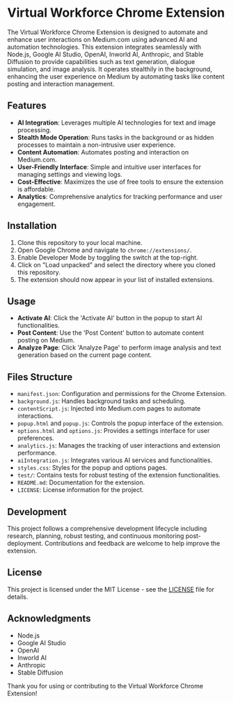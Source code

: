 # Virtual Workforce Chrome Extension

The Virtual Workforce Chrome Extension is designed to automate and enhance user interactions on Medium.com using advanced AI and automation technologies. This extension integrates seamlessly with Node.js, Google AI Studio, OpenAI, Inworld AI, Anthropic, and Stable Diffusion to provide capabilities such as text generation, dialogue simulation, and image analysis. It operates stealthily in the background, enhancing the user experience on Medium by automating tasks like content posting and interaction management.

## Features

- **AI Integration**: Leverages multiple AI technologies for text and image processing.
- **Stealth Mode Operation**: Runs tasks in the background or as hidden processes to maintain a non-intrusive user experience.
- **Content Automation**: Automates posting and interaction on Medium.com.
- **User-Friendly Interface**: Simple and intuitive user interfaces for managing settings and viewing logs.
- **Cost-Effective**: Maximizes the use of free tools to ensure the extension is affordable.
- **Analytics**: Comprehensive analytics for tracking performance and user engagement.

## Installation

1. Clone this repository to your local machine.
2. Open Google Chrome and navigate to `chrome://extensions/`.
3. Enable Developer Mode by toggling the switch at the top-right.
4. Click on "Load unpacked" and select the directory where you cloned this repository.
5. The extension should now appear in your list of installed extensions.

## Usage

- **Activate AI**: Click the 'Activate AI' button in the popup to start AI functionalities.
- **Post Content**: Use the 'Post Content' button to automate content posting on Medium.
- **Analyze Page**: Click 'Analyze Page' to perform image analysis and text generation based on the current page content.

## Files Structure

- `manifest.json`: Configuration and permissions for the Chrome Extension.
- `background.js`: Handles background tasks and scheduling.
- `contentScript.js`: Injected into Medium.com pages to automate interactions.
- `popup.html` and `popup.js`: Controls the popup interface of the extension.
- `options.html` and `options.js`: Provides a settings interface for user preferences.
- `analytics.js`: Manages the tracking of user interactions and extension performance.
- `aiIntegration.js`: Integrates various AI services and functionalities.
- `styles.css`: Styles for the popup and options pages.
- `test/`: Contains tests for robust testing of the extension functionalities.
- `README.md`: Documentation for the extension.
- `LICENSE`: License information for the project.

## Development

This project follows a comprehensive development lifecycle including research, planning, robust testing, and continuous monitoring post-deployment. Contributions and feedback are welcome to help improve the extension.

## License

This project is licensed under the MIT License - see the [LICENSE](LICENSE) file for details.

## Acknowledgments

- Node.js
- Google AI Studio
- OpenAI
- Inworld AI
- Anthropic
- Stable Diffusion

Thank you for using or contributing to the Virtual Workforce Chrome Extension!
